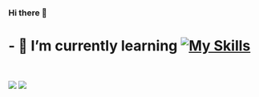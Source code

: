 ### Hi there 👋
# - 🌱 I’m currently learning [![My Skills](https://skillicons.dev/icons?i=rust,cpp)](https://skillicons.dev)
<br><br>
<a>
  <img src="https://github-readme-stats.vercel.app/api?username=sklbz&theme=blue-green">
  <img src="https://github-readme-stats.vercel.app/api/top-langs/?username=sklbz&hide_title=true&theme=github_dark&hide_border=true"/>
</a>
<!--
- 🔭 I’m currently working on ...
- 👯 I’m looking to collaborate on ...
- 🤔 I’m looking for help with ...
- 💬 Ask me about ...
- 📫 How to reach me: ...
- ⚡ Fun fact: ...
-->
